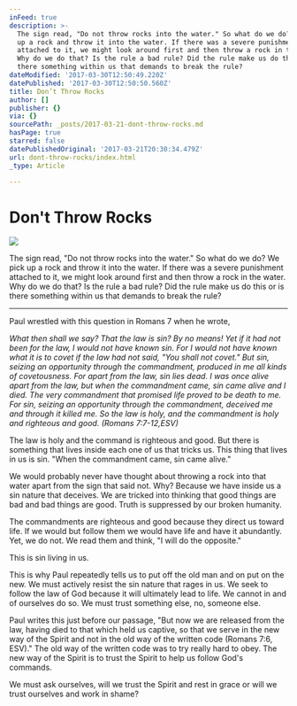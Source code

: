 ```yaml
---
inFeed: true
description: >-
  The sign read, "Do not throw rocks into the water." So what do we do? We pick
  up a rock and throw it into the water. If there was a severe punishment
  attached to it, we might look around first and then throw a rock in the water.
  Why do we do that? Is the rule a bad rule? Did the rule make us do this or is
  there something within us that demands to break the rule?
dateModified: '2017-03-30T12:50:49.220Z'
datePublished: '2017-03-30T12:50:50.560Z'
title: Don’t Throw Rocks
author: []
publisher: {}
via: {}
sourcePath: _posts/2017-03-21-dont-throw-rocks.md
hasPage: true
starred: false
datePublishedOriginal: '2017-03-21T20:30:34.479Z'
url: dont-throw-rocks/index.html
_type: Article

---
```

# Don't Throw Rocks
![](https://the-grid-user-content.s3-us-west-2.amazonaws.com/bef05bc3-1171-42eb-a802-4e115c817537.jpg)

The sign read, "Do not throw rocks into the water." So what do we do? We pick up a rock and throw it into the water. If there was a severe punishment attached to it, we might look around first and then throw a rock in the water. Why do we do that? Is the rule a bad rule? Did the rule make us do this or is there something within us that demands to break the rule?

---

Paul wrestled with this question in Romans 7 when he wrote,

_What then shall we say? That the law is sin? By no means! Yet if it had not been for the law, I would not have known sin. For I would not have known what it is to covet if the law had not said, "You shall not covet." But sin, seizing an opportunity through the commandment, produced in me all kinds of covetousness. For apart from the law, sin lies dead. I was once alive apart from the law, but when the commandment came, sin came alive and I died. The very commandment that promised life proved to be death to me. For sin, seizing an opportunity through the commandment, deceived me and through it killed me. So the law is holy, and the commandment is holy and righteous and good. (Romans 7:7-12,ESV)_

The law is holy and the command is righteous and good. But there is something that lives inside each one of us that tricks us. This thing that lives in us is sin. "When the commandment came, sin came alive."

We would probably never have thought about throwing a rock into that water apart from the sign that said not. Why? Because we have inside us a sin nature that deceives. We are tricked into thinking that good things are bad and bad things are good. Truth is suppressed by our broken humanity.

The commandments are righteous and good because they direct us toward life. If we would but follow them we would have life and have it abundantly. Yet, we do not. We read them and think, "I will do the opposite."

This is sin living in us.

This is why Paul repeatedly tells us to put off the old man and on put on the new. We must actively resist the sin nature that rages in us. We seek to follow the law of God because it will ultimately lead to life. We cannot in and of ourselves do so. We must trust something else, no, someone else.

Paul writes this just before our passage, "But now we are released from the law, having died to that which held us captive, so that we serve in the new way of the Spirit and not in the old way of the written code (Romans 7:6, ESV)." The old way of the written code was to try really hard to obey. The new way of the Spirit is to trust the Spirit to help us follow God's commands.

We must ask ourselves, will we trust the Spirit and rest in grace or will we trust ourselves and work in shame?